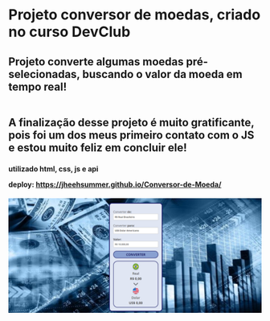 <h1>Projeto conversor de moedas, criado no curso DevClub</h1>

<h2>Projeto converte algumas moedas pré-selecionadas, buscando o valor da moeda em tempo real!
<br>
<br>

A finalização desse projeto é muito gratificante, pois foi um dos meus primeiro contato com o JS e estou muito feliz em concluir ele!</h2>

<h4>utilizado html, css, js e api


deploy: https://jheehsummer.github.io/Conversor-de-Moeda/<h4>

<img src="https://github.com/Jheehsummer/Conversor-de-Moeda/blob/main/assets/conversor%20de%20moedas.png?raw=true">

